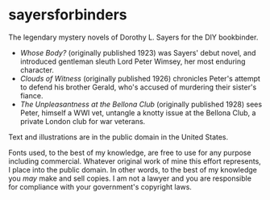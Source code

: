 # sayersforbinders
The legendary mystery novels of Dorothy L. Sayers for the DIY bookbinder.
* _Whose Body?_ (originally published 1923) was Sayers' debut novel, and introduced gentleman sleuth Lord Peter Wimsey, her most enduring character.
* _Clouds of Witness_ (originally published 1926) chronicles Peter's attempt to defend his brother Gerald, who's accused of murdering their sister's fiance.
* _The Unpleasantness at the Bellona Club_ (originally published 1928) sees Peter, himself a WWI vet, untangle a knotty issue at the Bellona Club, a private London club for war veterans.

Text and illustrations are in the public domain in the United States.

Fonts used, to the best of my knowledge, are free to use for any purpose including commercial. Whatever original work of mine this effort represents, I place into the public domain. In other words, to the best of my knowledge you _may_ make and sell copies. I am not a lawyer and you are responsible for compliance with your government's copyright laws.

